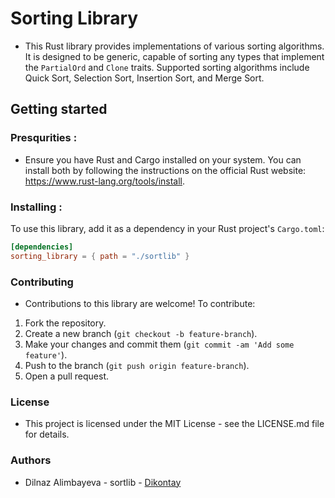 # Sorting Library

- This Rust library provides implementations of various sorting algorithms. It is designed to be generic, capable of sorting any types that implement the `PartialOrd` and `Clone` traits. Supported sorting algorithms include Quick Sort, Selection Sort, Insertion Sort, and Merge Sort.

## Getting started

### Presqurities :
 - Ensure you have Rust and Cargo installed on your system. You can install both by following the instructions on the official Rust website: https://www.rust-lang.org/tools/install.

### Installing :

To use this library, add it as a dependency in your Rust project's `Cargo.toml`:

```toml
[dependencies]
sorting_library = { path = "./sortlib" }
```




### Contributing


- Contributions to this library are welcome! To contribute:

1. Fork the repository.
2. Create a new branch (`git checkout -b feature-branch`).
3. Make your changes and commit them (`git commit -am 'Add some feature'`).
4. Push to the branch (`git push origin feature-branch`).
5. Open a pull request.


### License 
- This project is licensed under the MIT License - see the LICENSE.md file for details.

### Authors 
- Dilnaz Alimbayeva - sortlib - [Dikontay](https://github.com/Dikontay/sortlib)






